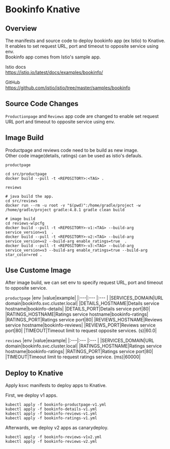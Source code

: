 # Bookinfo Knative
## Overview
The manifests and source code to deploy bookinfo app (ex Istio) to Knative.  
It enables to set request URL, port and timeout to opposite service using env.  
Bookinfo app comes from Istio's sample app.  

Istio docs  
https://istio.io/latest/docs/examples/bookinfo/  

GitHub  
https://github.com/istio/istio/tree/master/samples/bookinfo  

## Source Code Changes
`Productionpage` and `Reviews` app code are changed to enable set request URL port and timeout to opposite service using env.

## Image Build
Productpage and reviews code need to be build as new image.  
Other code image(details, ratings) can be used as istio's defauls.

`productpage`
~~~
cd src/productpage
docker build --pull -t <REPOSITORY>:<TAG> .
~~~

`reviews`
~~~
# java build the app.
cd src/reviews
docker run --rm -u root -v "$(pwd)":/home/gradle/project -w /home/gradle/project gradle:4.8.1 gradle clean build

# image build
cd reviews-wlpcfg
docker build --pull -t <REPOSITORY>-v1:<TAG> --build-arg service_version=v1  .
docker build --pull -t <REPOSITORY>-v2:<TAG> --build-arg service_version=v2 --build-arg enable_ratings=true  .
docker build --pull -t <REPOSITORY>-v3:<TAG> --build-arg service_version=v3 --build-arg enable_ratings=true --build-arg star_color=red .
~~~

## Use Custome Image
After image build, we can set env to specify request URL, port and timeout to opposite service.

`productpage`
|env |value|example|
|:---|:--- |:---   |
|SERVICES_DOMAIN|URL domain|bookinfo.svc.cluster.local|
|DETAILS_HOSTNAME|Details service hostname|bookinfo-details|
|DETAILS_PORT|Details service port|80|
|RATINGS_HOSTNAME|Ratings service hostname|bookinfo-ratings|
|RATINGS_PORT|Ratings service port|80|
|REVIEWS_HOSTNAME|Reviews service hostname|bookinfo-reviews|
|REVIEWS_PORT|Reviews service port|80|
|TIMEOUT|Timeout limit to request opposite services. (s)|60.0|

`reviews`
|env |value|example|
|:---|:--- |:---   |
|SERVICES_DOMAIN|URL domain|bookinfo.svc.cluster.local|
|RATINGS_HOSTNAME|Ratings service hostname|bookinfo-ratings|
|RATINGS_PORT|Ratings service port|80|
|TIMEOUT|Timeout limit to request ratings service. (ms)|60000|

## Deploy to Knative
Apply ksvc manifests to deploy apps to Knative.

First, we deploy v1 apps.
~~~
kubectl apply -f bookinfo-productpage-v1.yml
kubectl apply -f bookinfo-details-v1.yml 
kubectl apply -f bookinfo-reviews-v1.yml
kubectl apply -f bookinfo-ratings-v1.yml
~~~

Afterwards, we deploy v2 apps as canarydeploy.
~~~
kubectl apply -f bookinfo-reviews-v1v2.yml
kubectl apply -f bookinfo-reviews-v2.yml
~~~